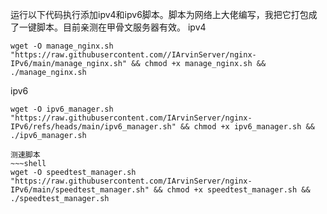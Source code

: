 运行以下代码执行添加ipv4和ipv6脚本。脚本为网络上大佬编写，我把它打包成了一键脚本。目前亲测在甲骨文服务器有效。
ipv4
~~~shell
wget -O manage_nginx.sh "https://raw.githubusercontent.com//IArvinServer/nginx-IPv6/main/manage_nginx.sh" && chmod +x manage_nginx.sh && ./manage_nginx.sh
~~~
ipv6
~~~shell
wget -O ipv6_manager.sh "https://raw.githubusercontent.com/IArvinServer/nginx-IPv6/refs/heads/main/ipv6_manager.sh" && chmod +x ipv6_manager.sh && ./ipv6_manager.sh

测速脚本
~~~shell
wget -O speedtest_manager.sh "https://raw.githubusercontent.com/IArvinServer/nginx-IPv6/main/speedtest_manager.sh" && chmod +x speedtest_manager.sh && ./speedtest_manager.sh
~~~
